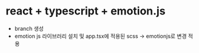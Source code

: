# react + typescript + emotion.js

- branch 생성
- emotion js 라이브러리 설치 및 app.tsx에 적용된 scss -> emotionjs로 변경 적용
